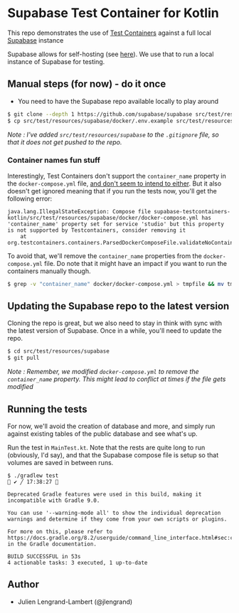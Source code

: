 # Supabase Test Container for Kotlin

This repo demonstrates the use of [Test Containers](https://testcontainers.com/) against a full local [Supabase](https://supabase.com/) instance

Supabase allows for self-hosting (see [here](https://supabase.com/docs/guides/self-hosting/docker)). We use that to run a local instance of Supabase for testing.


## Manual steps (for now) - do it once

* You need to have the Supabase repo available locally to play around
  
```bash 
$ git clone --depth 1 https://github.com/supabase/supabase src/test/resources/supabase
$ cp src/test/resources/supabase/docker/.env.example src/test/resources/supabase/docker/.env
```

_Note : I've added `src/test/resources/supabase` to the `.gitignore` file, so that it does not get pushed to the repo._ 

### Container names fun stuff

Interestingly, Test Containers don't support the `container_name` property in the `docker-compose.yml` file, [and don't seem to intend to either](https://github.com/testcontainers/testcontainers-java/pull/2741).
But it also doesn't get ignored meaning that if you run the tests now, you'll get the following error: 

```
java.lang.IllegalStateException: Compose file supabase-testcontainers-kotlin/src/test/resources/supabase/docker/docker-compose.yml has 'container_name' property set for service 'studio' but this property is not supported by Testcontainers, consider removing it
	at org.testcontainers.containers.ParsedDockerComposeFile.validateNoContainerNameSpecified(ParsedDockerComposeFile.java:113)
```

To avoid that, we'll remove the `container_name` properties from the `docker-compose.yml` file. Do note that it might have an impact if you want to run the containers manually though.

```bash
$ grep -v "container_name" docker/docker-compose.yml > tmpfile && mv tmpfile docker/docker-compose.yml
```

## Updating the Supabase repo to the latest version

Cloning the repo is great, but we also need to stay in think with sync with the latest version of Supabase. 
Once in a while, you'll need to update the repo.

```bash
$ cd src/test/resources/supabase
$ git pull
```

_Note : Remember, we modified `docker-compose.yml` to remove the `container_name` property. This might lead to conflict at times if the file gets modified_

## Running the tests

For now, we'll avoid the creation of database and more, and simply run against existing tables of the public database and see what's up.

Run the test in `MainTest.kt`.
Note that the rests are quite long to run (obviously, I'd say), and that the Supabase compose file is setup so that volumes are saved in between runs.

```
$ ./gradlew test                                                                                                                                                                ✔ ╱ 17:38:27  

Deprecated Gradle features were used in this build, making it incompatible with Gradle 9.0.

You can use '--warning-mode all' to show the individual deprecation warnings and determine if they come from your own scripts or plugins.

For more on this, please refer to https://docs.gradle.org/8.2/userguide/command_line_interface.html#sec:command_line_warnings in the Gradle documentation.

BUILD SUCCESSFUL in 53s
4 actionable tasks: 3 executed, 1 up-to-date

```

## Author

* Julien Lengrand-Lambert (@jlengrand)
